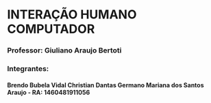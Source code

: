 <h1>INTERAÇÃO HUMANO COMPUTADOR</h1>

<h3>Professor: Giuliano Araujo Bertoti</h3>

<h3>Integrantes: </h3>
<h4>Brendo Bubela Vidal
Christian Dantas Germano
Mariana dos Santos Araujo - RA: 1460481911056</h4>

